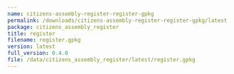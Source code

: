```yaml
---
name: citizens-assembly-register-register-gpkg
permalink: /downloads/citizens-assembly-register-register-gpkg/latest
package: citizens_assembly_register
title: register
filename: register.gpkg
version: latest
full_version: 0.4.0
file: /data/citizens_assembly_register/latest/register.gpkg
---
```

